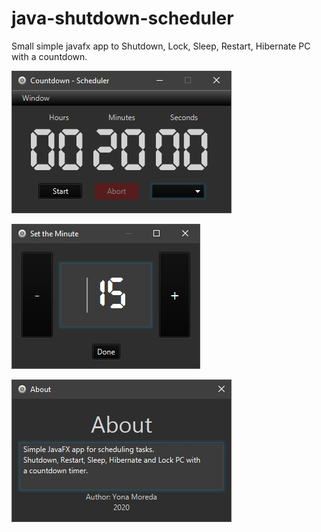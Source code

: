 # java-shutdown-scheduler
Small simple javafx app to Shutdown, Lock, Sleep, Restart, Hibernate PC with a countdown.


![Image of screen shot](demo-screenshot.jpg)

![Image of screen shot](demo-screenshot-2.jpg)

![Image of screen shot](demo-screenshot-3.jpg)
